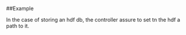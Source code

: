 
<!---
FrozenIsBool True
-->

##Example

In the case of storing an hdf db, the controller assure to set tn the hdf a path to it.